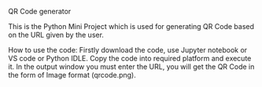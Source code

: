QR Code generator

This is the Python Mini Project which is used for generating QR Code based on the URL given by the user.

How to use the code:
Firstly download the code, use Jupyter notebook or VS code or Python IDLE.
Copy the code into required platform and execute it.
In the output window you must enter the URL, you will get the QR Code in the form of Image format (qrcode.png).
